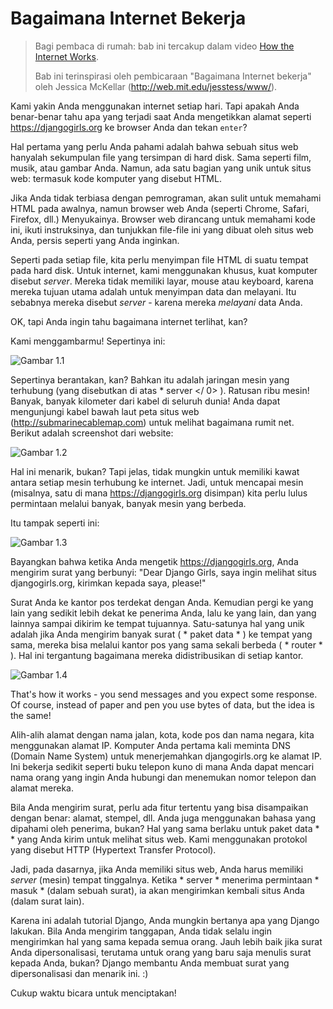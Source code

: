 # Bagaimana Internet Bekerja

> Bagi pembaca di rumah: bab ini tercakup dalam video [How the Internet Works](https://www.youtube.com/watch?v=oM9yAA09wdc).
> 
> Bab ini terinspirasi oleh pembicaraan "Bagaimana Internet bekerja" oleh Jessica McKellar (http://web.mit.edu/jesstess/www/).

Kami yakin Anda menggunakan internet setiap hari. Tapi apakah Anda benar-benar tahu apa yang terjadi saat Anda mengetikkan alamat seperti https://djangogirls.org ke browser Anda dan tekan `enter`?

Hal pertama yang perlu Anda pahami adalah bahwa sebuah situs web hanyalah sekumpulan file yang tersimpan di hard disk. Sama seperti film, musik, atau gambar Anda. Namun, ada satu bagian yang unik untuk situs web: termasuk kode komputer yang disebut HTML.

Jika Anda tidak terbiasa dengan pemrograman, akan sulit untuk memahami HTML pada awalnya, namun browser web Anda (seperti Chrome, Safari, Firefox, dll.) Menyukainya. Browser web dirancang untuk memahami kode ini, ikuti instruksinya, dan tunjukkan file-file ini yang dibuat oleh situs web Anda, persis seperti yang Anda inginkan.

Seperti pada setiap file, kita perlu menyimpan file HTML di suatu tempat pada hard disk. Untuk internet, kami menggunakan khusus, kuat komputer disebut *server*. Mereka tidak memiliki layar, mouse atau keyboard, karena mereka tujuan utama adalah untuk menyimpan data dan melayani. Itu sebabnya mereka disebut *server* - karena mereka *melayani* data Anda.

OK, tapi Anda ingin tahu bagaimana internet terlihat, kan?

Kami menggambarmu! Sepertinya ini:

![Gambar 1.1](images/internet_1.png)

Sepertinya berantakan, kan? Bahkan itu adalah jaringan mesin yang terhubung (yang disebutkan di atas * server </ 0> ). Ratusan ribu mesin! Banyak, banyak kilometer dari kabel di seluruh dunia! Anda dapat mengunjungi kabel bawah laut peta situs web (http://submarinecablemap.com) untuk melihat bagaimana rumit net. Berikut adalah screenshot dari website:</p> 

![Gambar 1.2](images/internet_3.png)

Hal ini menarik, bukan? Tapi jelas, tidak mungkin untuk memiliki kawat antara setiap mesin terhubung ke internet. Jadi, untuk mencapai mesin (misalnya, satu di mana https://djangogirls.org disimpan) kita perlu lulus permintaan melalui banyak, banyak mesin yang berbeda.

Itu tampak seperti ini:

![Gambar 1.3](images/internet_2.png)

Bayangkan bahwa ketika Anda mengetik https://djangogirls.org, Anda mengirim surat yang berbunyi: "Dear Django Girls, saya ingin melihat situs djangogirls.org, kirimkan kepada saya, please!"

Surat Anda ke kantor pos terdekat dengan Anda. Kemudian pergi ke yang lain yang sedikit lebih dekat ke penerima Anda, lalu ke yang lain, dan yang lainnya sampai dikirim ke tempat tujuannya. Satu-satunya hal yang unik adalah jika Anda mengirim banyak surat ( * paket data * ) ke tempat yang sama, mereka bisa melalui kantor pos yang sama sekali berbeda ( * router * ). Hal ini tergantung bagaimana mereka didistribusikan di setiap kantor.

![Gambar 1.4](images/internet_4.png)

That's how it works - you send messages and you expect some response. Of course, instead of paper and pen you use bytes of data, but the idea is the same!

Alih-alih alamat dengan nama jalan, kota, kode pos dan nama negara, kita menggunakan alamat IP. Komputer Anda pertama kali meminta DNS (Domain Name System) untuk menerjemahkan djangogirls.org ke alamat IP. Ini bekerja sedikit seperti buku telepon kuno di mana Anda dapat mencari nama orang yang ingin Anda hubungi dan menemukan nomor telepon dan alamat mereka.

Bila Anda mengirim surat, perlu ada fitur tertentu yang bisa disampaikan dengan benar: alamat, stempel, dll. Anda juga menggunakan bahasa yang dipahami oleh penerima, bukan? Hal yang sama berlaku untuk paket data * * yang Anda kirim untuk melihat situs web. Kami menggunakan protokol yang disebut HTTP (Hypertext Transfer Protocol).

Jadi, pada dasarnya, jika Anda memiliki situs web, Anda harus memiliki *server* (mesin) tempat tinggalnya. Ketika * server * menerima permintaan * masuk * (dalam sebuah surat), ia akan mengirimkan kembali situs Anda (dalam surat lain).

Karena ini adalah tutorial Django, Anda mungkin bertanya apa yang Django lakukan. Bila Anda mengirim tanggapan, Anda tidak selalu ingin mengirimkan hal yang sama kepada semua orang. Jauh lebih baik jika surat Anda dipersonalisasi, terutama untuk orang yang baru saja menulis surat kepada Anda, bukan? Django membantu Anda membuat surat yang dipersonalisasi dan menarik ini. :)

Cukup waktu bicara untuk menciptakan!